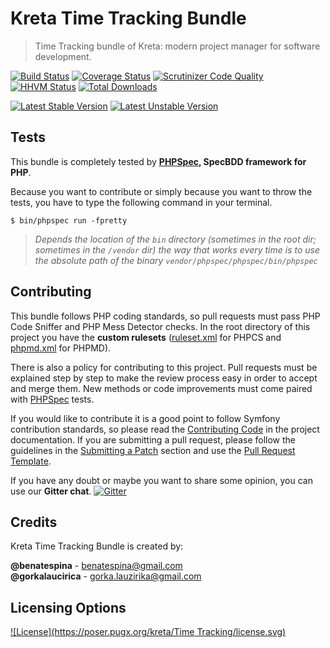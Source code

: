 # Kreta Time Tracking Bundle
> Time Tracking bundle of Kreta: modern project manager for software development.

[![Build Status](https://travis-ci.org/kreta-io/TimeTrackingBundle.svg?branch=master)](https://travis-ci.org/kreta-io/TimeTrackingBundle)
[![Coverage Status](https://img.shields.io/coveralls/kreta-io/TimeTrackingBundle.svg)](https://coveralls.io/r/kreta-io/TimeTrackingBundle)
[![Scrutinizer Code Quality](https://scrutinizer-ci.com/g/kreta-io/TimeTrackingBundle/badges/quality-sTimeTrackingBundle.png?b=master)](https://scrutinizer-ci.com/g/kreta-io/TimeTrackingBundle/?branch=master)
[![HHVM Status](http://hhvm.h4cc.de/badge/kreta/time-tracking-bundle.svg)](http://hhvm.h4cc.de/package/kreta/time-tracking-bundle)
[![Total Downloads](https://poser.pugx.org/kreta/time-tracking-bundle/downloads)](https://packagist.org/packages/kreta/time-tracking-bundle)

[![Latest Stable Version](https://poser.pugx.org/kreta/time-tracking-bundle/v/stable.svg)](https://packagist.org/packages/kreta/time-tracking-bundle)
[![Latest Unstable Version](https://poser.pugx.org/kreta/time-tracking-bundle/v/unstable.svg)](https://packagist.org/packages/kreta/time-tracking-bundle)

Tests
-----

This bundle is completely tested by **[PHPSpec][1], SpecBDD framework for PHP**.

Because you want to contribute or simply because you want to throw the tests, you have to type the following command
in your terminal.

    $ bin/phpspec run -fpretty

>*Depends the location of the `bin` directory (sometimes in the root dir; sometimes in the `/vendor` dir) the way that
works every time is to use the absolute path of the binary `vendor/phpspec/phpspec/bin/phpspec`*

Contributing
------------

This bundle follows PHP coding standards, so pull requests must pass PHP Code Sniffer and PHP Mess Detector
checks. In the root directory of this project you have the **custom rulesets** ([ruleset.xml]() for PHPCS and
[phpmd.xml]() for PHPMD).

There is also a policy for contributing to this project. Pull requests must
be explained step by step to make the review process easy in order to
accept and merge them. New methods or code improvements must come paired with [PHPSpec][1] tests.

If you would like to contribute it is a good point to follow Symfony contribution standards,
so please read the [Contributing Code][2] in the project
documentation. If you are submitting a pull request, please follow the guidelines
in the [Submitting a Patch][3] section and use the [Pull Request Template][4].

If you have any doubt or maybe you want to share some opinion, you can use our **Gitter chat**.
[![Gitter](https://badges.gitter.im/Join%20Chat.svg)](https://gitter.im/kreta-io/kreta?utm_source=badge&utm_medium=badge&utm_campaign=pr-badge&utm_content=badge)

[1]: http://www.phpspec.net/
[2]: http://symfony.com/doc/current/contributing/code/index.html
[3]: http://symfony.com/doc/current/contributing/code/patches.html#check-list
[4]: http://symfony.com/doc/current/contributing/code/patches.html#make-a-pull-request

Credits
-------
Kreta Time Tracking Bundle is created by:
>
**@benatespina** - [benatespina@gmail.com](mailto:benatespina@gmail.com)<br/>
**@gorkalaucirica** - [gorka.lauzirika@gmail.com](mailto:gorka.lauzirika@gmail.com)

Licensing Options
-----------------
[![License](https://poser.pugx.org/kreta/Time Tracking/license.svg)](https://github.com/kreta-io/kreta/blob/master/LICENSE)
